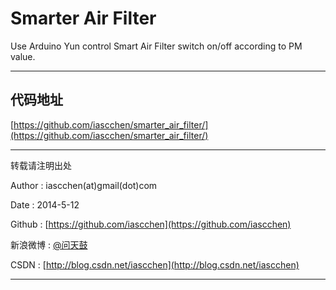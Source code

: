 # Smarter Air Filter #

Use Arduino Yun control Smart Air Filter switch on/off according to PM value.

---

## 代码地址 ##

[https://github.com/iascchen/smarter_air_filter/](https://github.com/iascchen/smarter_air_filter/)

---

转载请注明出处

Author : iascchen(at)gmail(dot)com

Date : 2014-5-12

Github : [https://github.com/iascchen](https://github.com/iascchen)

新浪微博 : [@问天鼓](http://www.weibo.com/iascchen)

CSDN : [http://blog.csdn.net/iascchen](http://blog.csdn.net/iascchen)

---